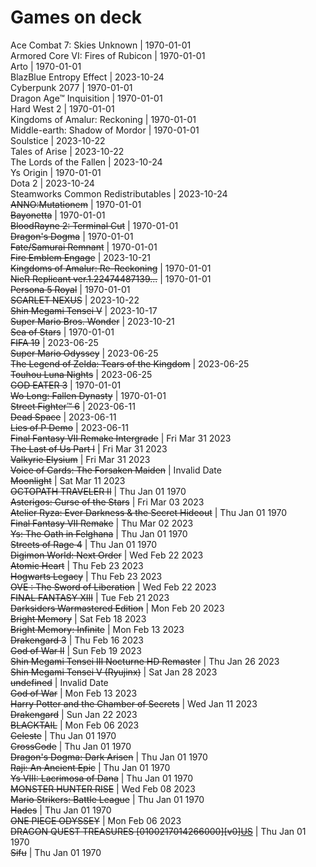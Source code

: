 # Games on deck
Ace Combat 7: Skies Unknown | 1970-01-01  
Armored Core VI: Fires of Rubicon | 1970-01-01  
Arto | 1970-01-01  
BlazBlue Entropy Effect | 2023-10-24  
Cyberpunk 2077 | 1970-01-01  
Dragon Age™ Inquisition | 1970-01-01  
Hard West 2 | 1970-01-01  
Kingdoms of Amalur: Reckoning | 1970-01-01  
Middle-earth: Shadow of Mordor | 1970-01-01  
Soulstice | 2023-10-22  
Tales of Arise | 2023-10-22  
The Lords of the Fallen | 2023-10-24  
Ys Origin | 1970-01-01  
Dota 2 | 2023-10-24  
Steamworks Common Redistributables | 2023-10-24  
~~ANNO:Mutationem~~ | 1970-01-01  
~~Bayonetta~~ | 1970-01-01  
~~BloodRayne 2: Terminal Cut~~ | 1970-01-01  
~~Dragon's Dogma~~ | 1970-01-01  
~~Fate/Samurai Remnant~~ | 1970-01-01  
~~Fire Emblem Engage~~ | 2023-10-21  
~~Kingdoms of Amalur: Re-Reckoning~~ | 1970-01-01  
~~NieR Replicant ver.1.22474487139...~~ | 1970-01-01  
~~Persona 5 Royal~~ | 1970-01-01  
~~SCARLET NEXUS~~ | 2023-10-22  
~~Shin Megami Tensei V~~ | 2023-10-17  
~~Super Mario Bros. Wonder~~ | 2023-10-21  
~~Sea of Stars~~ | 1970-01-01  
~~FIFA 19~~ | 2023-06-25  
~~Super Mario Odyssey~~ | 2023-06-25  
~~The Legend of Zelda: Tears of the Kingdom~~ | 2023-06-25  
~~Touhou Luna Nights~~ | 2023-06-25  
~~GOD EATER 3~~ | 1970-01-01  
~~Wo Long: Fallen Dynasty~~ | 1970-01-01  
~~Street Fighter™ 6~~ | 2023-06-11  
~~Dead Space~~ | 2023-06-11  
~~Lies of P Demo~~ | 2023-06-11  
~~Final Fantasy VII Remake Intergrade~~ | Fri Mar 31 2023  
~~The Last of Us Part I~~ | Fri Mar 31 2023  
~~Valkyrie Elysium~~ | Fri Mar 31 2023  
~~Voice of Cards: The Forsaken Maiden~~ | Invalid Date  
~~Moonlight~~ | Sat Mar 11 2023  
~~OCTOPATH TRAVELER II~~ | Thu Jan 01 1970  
~~Asterigos: Curse of the Stars~~ | Fri Mar 03 2023  
~~Atelier Ryza: Ever Darkness & the Secret Hideout~~ | Thu Jan 01 1970  
~~Final Fantasy VII Remake~~ | Thu Mar 02 2023  
~~Ys: The Oath in Felghana~~ | Thu Jan 01 1970  
~~Streets of Rage 4~~ | Thu Jan 01 1970  
~~Digimon World: Next Order~~ | Wed Feb 22 2023  
~~Atomic Heart~~ | Thu Feb 23 2023  
~~Hogwarts Legacy~~ | Thu Feb 23 2023  
~~OVE : The Sword of Liberation~~ | Wed Feb 22 2023  
~~FINAL FANTASY XIII~~ | Tue Feb 21 2023  
~~Darksiders Warmastered Edition~~ | Mon Feb 20 2023  
~~Bright Memory~~ | Sat Feb 18 2023  
~~Bright Memory: Infinite~~ | Mon Feb 13 2023  
~~Drakengard 3~~ | Thu Feb 16 2023  
~~God of War II~~ | Sun Feb 19 2023  
~~Shin Megami Tensei III Nocturne HD Remaster~~ | Thu Jan 26 2023  
~~Shin Megami Tensei V (Ryujinx)~~ | Sat Jan 28 2023  
~~undefined~~ | Invalid Date  
~~God of War~~ | Mon Feb 13 2023  
~~Harry Potter and the Chamber of Secrets~~ | Wed Jan 11 2023  
~~Drakengard~~ | Sun Jan 22 2023  
~~BLACKTAIL~~ | Mon Feb 06 2023  
~~Celeste~~ | Thu Jan 01 1970  
~~CrossCode~~ | Thu Jan 01 1970  
~~Dragon's Dogma: Dark Arisen~~ | Thu Jan 01 1970  
~~Raji: An Ancient Epic~~ | Thu Jan 01 1970  
~~Ys VIII: Lacrimosa of Dana~~ | Thu Jan 01 1970  
~~MONSTER HUNTER RISE~~ | Wed Feb 08 2023  
~~Mario Strikers: Battle League~~ | Thu Jan 01 1970  
~~Hades~~ | Thu Jan 01 1970  
~~ONE PIECE ODYSSEY~~ | Mon Feb 06 2023  
~~DRAGON QUEST TREASURES [0100217014266000][v0][US](nsw2u.com)~~ | Thu Jan 01 1970  
~~Sifu~~ | Thu Jan 01 1970  